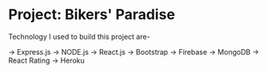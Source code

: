 # Project: Bikers' Paradise

Technology I used to build this project are-

-> Express.js
-> NODE.js
-> React.js
-> Bootstrap
-> Firebase
-> MongoDB
-> React Rating
-> Heroku
